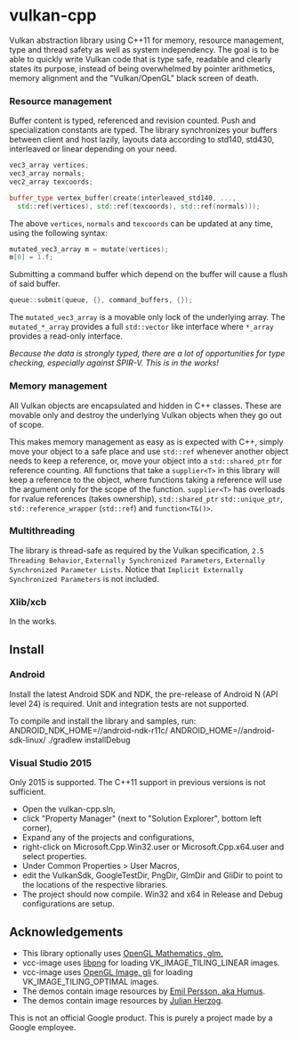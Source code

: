 # vulkan-cpp

Vulkan abstraction library using C++11 for memory, resource management, type and thread safety as well as system independency.
The goal is to be able to quickly write Vulkan code that is type safe, readable and clearly states its purpose, instead of being overwhelmed by pointer arithmetics, memory alignment and the "Vulkan/OpenGL" black screen of death.

### Resource management

Buffer content is typed, referenced and revision counted. Push and specialization constants are typed. The library synchronizes your buffers between client and host lazily,
layouts data according to std140, std430, interleaved or linear depending on your need.

```C++
vec3_array vertices;
vec3_array normals;
vec2_array texcoords;

buffer_type vertex_buffer(create(interleaved_std140, ...,
  std::ref(vertices), std::ref(texcoords), std::ref(normals)));
```

The above `vertices`, `normals` and `texcoords` can be updated at any time, using the following syntax:
```C++
mutated_vec3_array m = mutate(vertices);
m[0] = 1.f;
```

Submitting a command buffer which depend on the buffer will cause a flush of said buffer.
```C++
queue::submit(queue, {}, command_buffers, {});
```

The `mutated_vec3_array` is a movable only lock of the underlying array. The `mutated_*_array` provides a full `std::vector` like interface where `*_array` provides a read-only interface.

*Because the data is strongly typed, there are a lot of opportunities for type checking, especially against SPIR-V. This is in the works!*

### Memory management
All Vulkan objects are encapsulated and hidden in C++ classes. These are movable only and destroy the underlying Vulkan objects when they go out of scope.

This makes memory management as easy as is expected with C++, simply move your object to a safe place and use `std::ref` whenever another object
needs to keep a reference, or, move your object into a `std::shared_ptr` for reference counting. All functions that take a `supplier<T>` in this library
will keep a reference to the object, where functions taking a reference will use the argument only for the scope of the function. `supplier<T>` has overloads for rvalue references (takes ownership), `std::shared_ptr` `std::unique_ptr`, `std::reference_wrapper` (`std::ref`) and `function<T&()>`.

### Multithreading
The library is thread-safe as required by the Vulkan specification, `2.5 Threading Behavior`, `Externally Synchronized Parameters`, `Externally Synchronized Parameter Lists`.
Notice that `Implicit Externally Synchronized Parameters` is not included.

### Xlib/xcb
In the works.

## Install

### Android
Install the latest Android SDK and NDK, the pre-release of Android N (API level 24) is required.
Unit and integration tests are not supported.

To compile and install the library and samples, run:
ANDROID_NDK_HOME=/<your-path>/android-ndk-r11c/ ANDROID_HOME=/<your-path>/android-sdk-linux/ ./gradlew installDebug


### Visual Studio 2015
Only 2015 is supported. The C++11 support in previous versions is not sufficient.
* Open the vulkan-cpp.sln,
* click "Property Manager" (next to "Solution Explorer", bottom left corner),
* Expand any of the projects and configurations,
* right-click on Microsoft.Cpp.Win32.user or Microsoft.Cpp.x64.user and select properties.
* Under Common Properties > User Macros,
* edit the VulkanSdk, GoogleTestDir, PngDir, GlmDir and GliDir to point to the locations of the respective libraries.
* The project should now compile. Win32 and x64 in Release and Debug configurations are setup.

## Acknowledgements
* This library optionally uses [OpenGL Mathematics, glm.](http://glm.g-truc.net/0.9.7/index.html)
* vcc-image uses [libpng](http://www.libpng.org/) for loading VK_IMAGE_TILING_LINEAR images.
* vcc-image uses [OpenGL Image, gli](http://gli.g-truc.net/) for loading VK_IMAGE_TILING_OPTIMAL images.
* The demos contain image resources by [Emil Persson, aka Humus](http://www.humus.name).
* The demos contain image resources by [Julian Herzog](https://commons.wikimedia.org/wiki/File:Normal_map_example_with_scene_and_result.png).

This is not an official Google product.
This is purely a project made by a Google employee.
